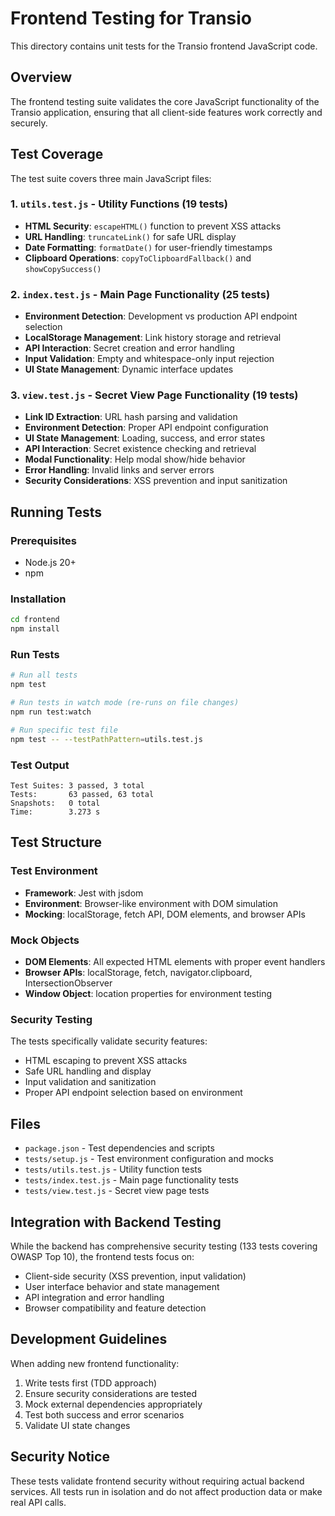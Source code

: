 # Frontend Testing for Transio

This directory contains unit tests for the Transio frontend JavaScript code.

## Overview

The frontend testing suite validates the core JavaScript functionality of the Transio application, ensuring that all client-side features work correctly and securely.

## Test Coverage

The test suite covers three main JavaScript files:

### 1. `utils.test.js` - Utility Functions (19 tests)
- **HTML Security**: `escapeHTML()` function to prevent XSS attacks
- **URL Handling**: `truncateLink()` for safe URL display
- **Date Formatting**: `formatDate()` for user-friendly timestamps
- **Clipboard Operations**: `copyToClipboardFallback()` and `showCopySuccess()`

### 2. `index.test.js` - Main Page Functionality (25 tests)
- **Environment Detection**: Development vs production API endpoint selection
- **LocalStorage Management**: Link history storage and retrieval
- **API Interaction**: Secret creation and error handling
- **Input Validation**: Empty and whitespace-only input rejection
- **UI State Management**: Dynamic interface updates

### 3. `view.test.js` - Secret View Page Functionality (19 tests)
- **Link ID Extraction**: URL hash parsing and validation
- **Environment Detection**: Proper API endpoint configuration
- **UI State Management**: Loading, success, and error states
- **API Interaction**: Secret existence checking and retrieval
- **Modal Functionality**: Help modal show/hide behavior
- **Error Handling**: Invalid links and server errors
- **Security Considerations**: XSS prevention and input sanitization

## Running Tests

### Prerequisites
- Node.js 20+ 
- npm

### Installation
```bash
cd frontend
npm install
```

### Run Tests
```bash
# Run all tests
npm test

# Run tests in watch mode (re-runs on file changes)
npm run test:watch

# Run specific test file
npm test -- --testPathPattern=utils.test.js
```

### Test Output
```
Test Suites: 3 passed, 3 total
Tests:       63 passed, 63 total
Snapshots:   0 total
Time:        3.273 s
```

## Test Structure

### Test Environment
- **Framework**: Jest with jsdom
- **Environment**: Browser-like environment with DOM simulation
- **Mocking**: localStorage, fetch API, DOM elements, and browser APIs

### Mock Objects
- **DOM Elements**: All expected HTML elements with proper event handlers
- **Browser APIs**: localStorage, fetch, navigator.clipboard, IntersectionObserver
- **Window Object**: location properties for environment testing

### Security Testing
The tests specifically validate security features:
- HTML escaping to prevent XSS attacks
- Safe URL handling and display
- Input validation and sanitization
- Proper API endpoint selection based on environment

## Files

- `package.json` - Test dependencies and scripts
- `tests/setup.js` - Test environment configuration and mocks
- `tests/utils.test.js` - Utility function tests
- `tests/index.test.js` - Main page functionality tests  
- `tests/view.test.js` - Secret view page tests

## Integration with Backend Testing

While the backend has comprehensive security testing (133 tests covering OWASP Top 10), the frontend tests focus on:
- Client-side security (XSS prevention, input validation)
- User interface behavior and state management
- API integration and error handling
- Browser compatibility and feature detection

## Development Guidelines

When adding new frontend functionality:
1. Write tests first (TDD approach)
2. Ensure security considerations are tested
3. Mock external dependencies appropriately
4. Test both success and error scenarios
5. Validate UI state changes

## Security Notice

These tests validate frontend security without requiring actual backend services. All tests run in isolation and do not affect production data or make real API calls.